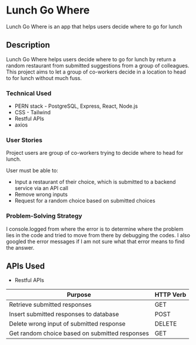 # Lunch Go Where
 Lunch Go Where is an app that helps users decide where to go for lunch

## Description

Lunch Go Where helps users decide where to go for lunch by return a random restaurant from submitted suggestions from a group of colleagues. This project aims to let a group of co-workers decide in a location to head to for lunch without much fuss.

### Technical Used

- PERN stack - PostgreSQL, Express, React, Node.js
- CSS - Tailwind
- Restful APIs
- axios

### User Stories

Project users are group of co-workers trying to decide where to head for lunch.

User must be able to:

- Input a restaurant of their choice, which is submitted to a backend service via an API call
- Remove wrong inputs
- Request for a random choice based on submitted choices

### Problem-Solving Strategy

I console.logged from where the error is to determine where the problem lies in the code and tried to move from there by debugging the codes.
I also googled the error messages if I am not sure what that error means to find the answer.

## APIs Used

- Restful APIs
  
| Purpose        | HTTP Verb  |
| ------------- |-------------|
| Retrieve submitted responses     |GET |
| Insert submitted responses to database     | POST |
| Delete wrong input of submitted response     | DELETE |
| Get random choice based on submitted responses  | GET |
